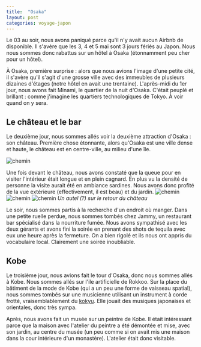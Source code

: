 ```yaml
---
title:  "Osaka"
layout: post
categories: voyage-japon
---
```


Le 03 au soir, nous avons paniqué parce qu'il n'y avait aucun Airbnb de disponible. Il s'avère que les 3, 4 et 5 mai sont 3 jours fériés au Japon. Nous nous sommes donc rabattus sur un hôtel à Osaka (étonnamment peu cher pour un hôtel). 

À Osaka, première surprise : alors que nous avions l'image d'une petite cité, il s'avère qu'il s'agit d'une grosse ville avec des immeubles de plusieurs dizaines d'étages (notre hôtel en avait une trentaine). L'après-midi du 1er jour, nous avons fait Minami, le quartier de la nuit d'Osaka. C'était peuplé et brillant : comme j'imagine les quartiers technologiques de Tokyo. À voir quand on y sera.

## Le château et le bar

Le deuxième jour, nous sommes allés voir la deuxième attraction d'Osaka : son château. Première chose étonnante, alors qu'Osaka est une ville dense et haute, le château est en centre-ville, au milieu d'une île.

![chemin](/assets/images/voyage-japon/osaka-ile.jpg)

Une fois devant le château, nous avons constaté que la queue pour en visiter l'intérieur était longue et en plein cagnard. En plus vu la densité de personne la visite aurait été en ambiance sardines. Nous avons donc profité de la vue extérieure (effectivement, il est beau) et du jardin.
![chemin](/assets/images/voyage-japon/osaka-chateau.jpg)
![chemin](/assets/images/voyage-japon/osaka-jardin.jpg)
![chemin](/assets/images/voyage-japon/osaka-truc.jpg)
*Un autel (?) sur le retour du château*

Le soir, nous sommes partis à la recherche d'un endroit où manger. Dans une petite ruelle perdue, nous sommes tombés chez Jammy, un restaurant bar spécialisé dans la nourriture fumée. Nous avons sympathisé avec les deux gérants et avons fini la soirée en prenant des shots de tequila avec eux une heure après la fermeture. On a bien rigolé et ils nous ont appris du vocabulaire local. Clairement une soirée inoubliable.

## Kobe

Le troisième jour, nous avions fait le tour d'Osaka, donc nous sommes allés à Kobe. Nous sommes allés sur l'ile artificielle de Rokkoo. Sur la place du bâtiment de la mode de Kobe (qui a un peu une forme de vaisseau spatial), nous sommes tombés sur une musicienne utilisant un instrument à corde frotté, vraisemblablement du [kokyu](https://fr.wikipedia.org/wiki/Koky%C5%AB). Elle jouait des musiques japonaises et orientales, donc très sympa. 

Après, nous avons fait un musée sur un peintre de Kobe. Il était intéressant parce que la maison avec l'atelier du peintre a été démontée et mise, avec son jardin, au centre du musée (un peu comme si on avait mis une maison dans la cour intérieure d'un monastère). L'atelier était donc visitable.